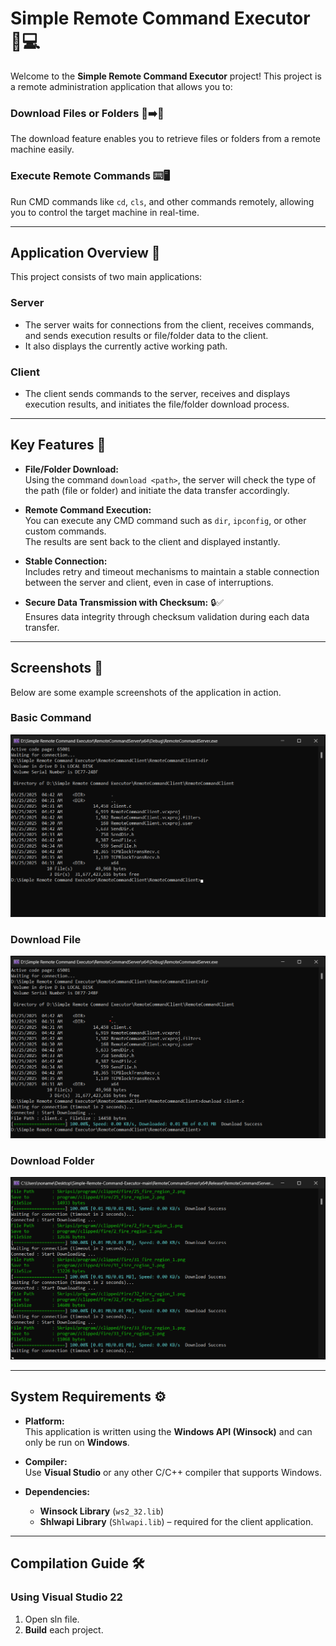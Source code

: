 # Simple Remote Command Executor 🚀💻

Welcome to the **Simple Remote Command Executor** project! This project is a remote administration application that allows you to:

### Download Files or Folders 📎➡️💾
The download feature enables you to retrieve files or folders from a remote machine easily.

### Execute Remote Commands ⌨️🖥️
Run CMD commands like `cd`, `cls`, and other commands remotely, allowing you to control the target machine in real-time.

---

## Application Overview 📄

This project consists of two main applications:

### Server
- The server waits for connections from the client, receives commands, and sends execution results or file/folder data to the client.
- It also displays the currently active working path.

### Client
- The client sends commands to the server, receives and displays execution results, and initiates the file/folder download process.

---

## Key Features 🌟

- **File/Folder Download:**  
  Using the command `download <path>`, the server will check the type of the path (file or folder) and initiate the data transfer accordingly.

- **Remote Command Execution:**  
  You can execute any CMD command such as `dir`, `ipconfig`, or other custom commands.  
  The results are sent back to the client and displayed instantly.

- **Stable Connection:**  
  Includes retry and timeout mechanisms to maintain a stable connection between the server and client, even in case of interruptions.

- **Secure Data Transmission with Checksum:** 🔒✅  
  Ensures data integrity through checksum validation during each data transfer.

---

## Screenshots 📸

Below are some example screenshots of the application in action.  

### Basic Command
![Basic Command Screenshot](screenshots/command.png)
### Download File
![Download File Screenshot](screenshots/download-file.png)
### Download Folder
![Download Folder Screenshot](screenshots/download-folder.png)

---

## System Requirements ⚙️

- **Platform:**  
  This application is written using the **Windows API (Winsock)** and can only be run on **Windows**.

- **Compiler:**  
  Use **Visual Studio** or any other C/C++ compiler that supports Windows.

- **Dependencies:**  
  - **Winsock Library** (`ws2_32.lib`)
  - **Shlwapi Library** (`Shlwapi.lib`) – required for the client application.

---

## Compilation Guide 🛠️

### Using Visual Studio 22

1. Open sln file.
2. **Build** each project.

